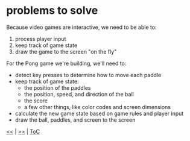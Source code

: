 # problems to solve

Because video games are interactive, we need to be able to:

1. process player input
2. keep track of game state
3. draw the game to the screen "on the fly"

For the Pong game we're building, we'll need to:

- detect key presses to determine how to move each paddle
- keep track of game state:
  - the position of the paddles
  - the position, speed, and direction of the ball
  - the score
  - a few other things, like color codes and screen dimensions
- calculate the new game state based on game rules and player input
- draw the ball, paddles, and screen to the screen

[<<](guide_002.md) | [>>](guide_004.md) | [ToC](toc.md)
